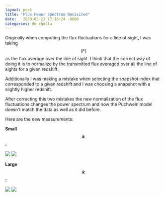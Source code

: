 ```yaml
---
layout: post
title: "Flux Power Spectrum Revisited"
date:   2020-03-23 17:10:24 -0800
categories: dm cholla
---
```



Originally when computing the flux fluctuations for a line of sight, I was taking $$\langle F \rangle$$ as the flux average over the line of sight. I think that the correct way of doing it is to normalize by the transmitted flux averaged over all the line of sights for a given redshift.

Additionally I was making a mistake when selecting the snapshot index that corresponded to a given redshift and I was choosing a snapshot with a slightly higher redshift.

After correcting this two mistakes the new normalization of the flux fluctuations changes the power spectrum and now the Puchwein model doesn't match the data as well as it did before.

Here are the new measurements:

**Small $$k$$:**

<img src="{{ site.url }}assets/images/flux_power_spectrum_all_data_z2.png">


<img src="{{ site.url }}assets/images/flux_power_spectrum_all_data_z5.png">



**Large $$k$$:**

<img src="{{ site.url }}assets/images/flux_power_spectrum_all_data_black_z2_boss.png">


<img src="{{ site.url }}assets/images/flux_power_spectrum_all_data_black_z4_boss.png">
  
